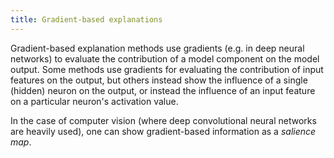 ```yaml
---
title: Gradient-based explanations
---
```


Gradient-based explanation methods use gradients (e.g. in deep neural networks) to evaluate the contribution of a model component on the model output. 
Some methods use gradients for evaluating the contribution of input features on the output, but others instead show the influence of a single (hidden) neuron on the output, or instead the influence of an input feature on a particular neuron's activation value.

In the case of computer vision (where deep convolutional neural networks are heavily used), one can show gradient-based information as a *salience map*.
